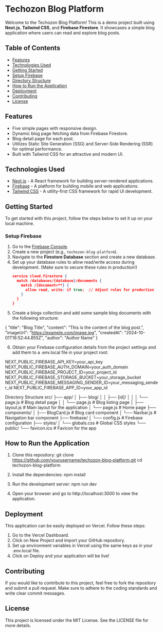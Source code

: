 # Techozon Blog Platform

Welcome to the Techozon Blog Platform! This is a demo project built using **Next.js**, **Tailwind CSS**, and **Firebase Firestore**. It showcases a simple blog application where users can read and explore blog posts.

## Table of Contents

- [Features](#features)
- [Technologies Used](#technologies-used)
- [Getting Started](#getting-started)
- [Setup Firebase](#setup-firebase)
- [Directory Structure](#directory-structure)
- [How to Run the Application](#how-to-run-the-application)
- [Deployment](#deployment)
- [Contributing](#contributing)
- [License](#license)

## Features

- Five simple pages with responsive design.
- Dynamic blog page fetching data from Firebase Firestore.
- Blog detail page for each post.
- Utilizes Static Site Generation (SSG) and Server-Side Rendering (SSR) for optimal performance.
- Built with Tailwind CSS for an attractive and modern UI.

## Technologies Used

- [Next.js](https://nextjs.org/) - A React framework for building server-rendered applications.
- [Firebase](https://firebase.google.com/) - A platform for building mobile and web applications.
- [Tailwind CSS](https://tailwindcss.com/) - A utility-first CSS framework for rapid UI development.

## Getting Started

To get started with this project, follow the steps below to set it up on your local machine.

### Setup Firebase

1. Go to the [Firebase Console](https://console.firebase.google.com/).
2. Create a new project (e.g., `techozon-blog-platform`).
3. Navigate to the **Firestore Database** section and create a new database.
4. Set up your database rules to allow read/write access during development. (Make sure to secure these rules in production!)
   ```json
   service cloud.firestore {
     match /databases/{database}/documents {
       match /{document=**} {
         allow read, write: if true;  // Adjust rules for production
       }
     }
   }

5. Create a blogs collection and add some sample blog documents with the following structure:

{
  "title": "Blog Title",
  "content": "This is the content of the blog post.",
  "imageUrl": "https://example.com/image.jpg",
  "createdAt": "2024-10-01T16:52:44.855Z",
  "author": "Author Name"
}

6. Obtain your Firebase configuration details from the project settings and add them to a .env.local file in your project root:

NEXT_PUBLIC_FIREBASE_API_KEY=your_api_key
NEXT_PUBLIC_FIREBASE_AUTH_DOMAIN=your_auth_domain
NEXT_PUBLIC_FIREBASE_PROJECT_ID=your_project_id
NEXT_PUBLIC_FIREBASE_STORAGE_BUCKET=your_storage_bucket
NEXT_PUBLIC_FIREBASE_MESSAGING_SENDER_ID=your_messaging_sender_id
NEXT_PUBLIC_FIREBASE_APP_ID=your_app_id

Directory Structure
src/
├── app/
│   ├── blog/
│   │   ├── [id]/
│   │   │   └── page.js        # Blog detail page
│   │   └── page.js            # Blog listing page
│   ├── layout.js               # Main layout for the application
│   └── page.js                 # Home page
├── components/
│   ├── BlogCard.js             # Blog card component
│   └── Navbar.js               # Navigation bar component
├── firebase/
│   └── config.js               # Firebase configuration
├── styles/
│   └── globals.css             # Global CSS styles
└── public/
    └── favicon.ico             # Favicon for the app

## How to Run the Application

1. Clone this repository:
git clone https://github.com/yourusername/techozon-blog-platform.git
cd techozon-blog-platform

2. Install the dependencies:
npm install

3. Run the development server:
npm run dev

4. Open your browser and go to http://localhost:3000 to view the application.

## Deployment
This application can be easily deployed on Vercel. Follow these steps:

1. Go to the Vercel Dashboard.
2. Click on New Project and import your GitHub repository.
3. Set up environment variables in Vercel using the same keys as in your .env.local file.
4. Click on Deploy and your application will be live!

## Contributing
If you would like to contribute to this project, feel free to fork the repository and submit a pull request. Make sure to adhere to the coding standards and write clear commit messages.

## License
This project is licensed under the MIT License. See the LICENSE file for more details.